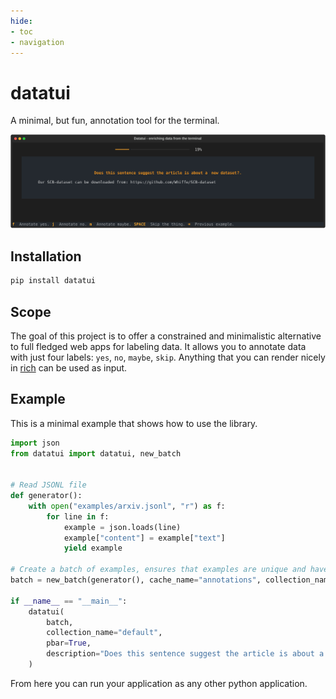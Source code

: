 ```yaml
---
hide:
- toc
- navigation
---
```


# datatui 

A minimal, but fun, annotation tool for the terminal.

<img src="ex4.svg">

## Installation

```bash
pip install datatui
```


## Scope 

The goal of this project is to offer a constrained and minimalistic alternative to full fledged web apps for labeling data. It allows you to annotate data with just four labels: `yes`, `no`, `maybe`, `skip`. Anything that you can render nicely in [rich](https://github.com/Textualize/rich) can be used as input. 

## Example

This is a minimal example that shows how to use the library.

```python
import json 
from datatui import datatui, new_batch


# Read JSONL file 
def generator():
    with open("examples/arxiv.jsonl", "r") as f:
        for line in f:
            example = json.loads(line)
            example["content"] = example["text"]
            yield example

# Create a batch of examples, ensures that examples are unique and have not been seen before.
batch = new_batch(generator(), cache_name="annotations", collection_name="default", limit=100)

if __name__ == "__main__":
    datatui(
        batch, 
        collection_name="default", 
        pbar=True, 
        description="Does this sentence suggest the article is about a [bold]new dataset[/bold]?."
    )
```

From here you can run your application as any other python application.

